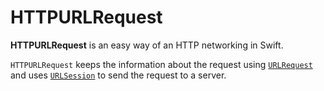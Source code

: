 # HTTPURLRequest

**HTTPURLRequest** is an easy way of an HTTP networking in Swift.

`HTTPURLRequest` keeps the information about the request using [`URLRequest`](https://developer.apple.com/documentation/foundation/urlrequest) and uses [`URLSession`](https://developer.apple.com/documentation/foundation/urlsession) to send the request to a server.
